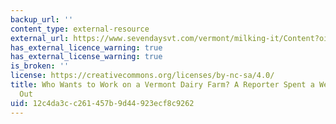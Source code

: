 ```yaml
---
backup_url: ''
content_type: external-resource
external_url: https://www.sevendaysvt.com/vermont/milking-it/Content?oid=26454611
has_external_licence_warning: true
has_external_license_warning: true
is_broken: ''
license: https://creativecommons.org/licenses/by-nc-sa/4.0/
title: Who Wants to Work on a Vermont Dairy Farm? A Reporter Spent a Week Finding
  Out
uid: 12c4da3c-c261-457b-9d44-923ecf8c9262
---
```

